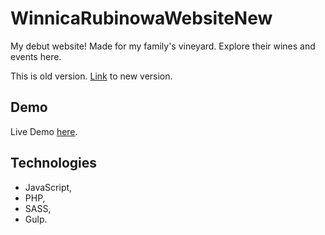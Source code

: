# WinnicaRubinowaWebsiteNew

My debut website! Made for my family's vineyard. Explore their wines and events here.

This is old version. [Link](https://github.com/Bartek0074/WinnicaRubinowaWebsiteNew/) to new version.

## Demo

Live Demo [here](https://bartek0074.github.io/WinnicaRubinowaWebsite/).

## Technologies

- JavaScript,
- PHP,
- SASS,
- Gulp.
